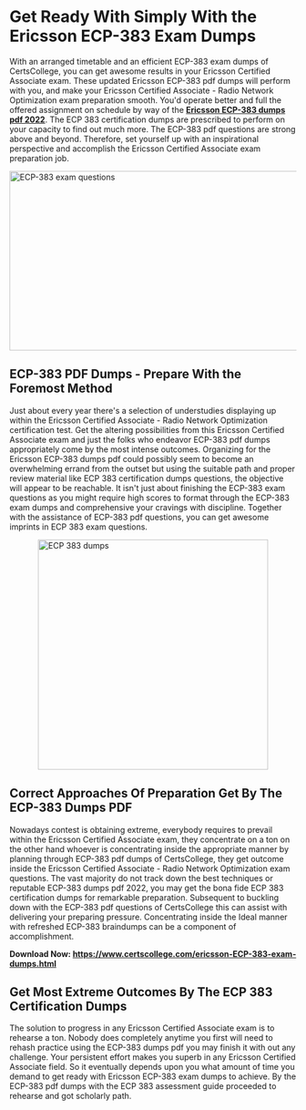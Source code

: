 <h1><strong>Get Ready With Simply With the Ericsson ECP-383 Exam Dumps&nbsp;</strong></h1>
<p><span style="font-weight: 400;">With an arranged timetable and an efficient  ECP-383 exam dumps of CertsCollege, you can get awesome results in your Ericsson Certified Associate exam. These updated Ericsson ECP-383 pdf dumps will perform with you, and make your Ericsson Certified Associate - Radio Network Optimization exam preparation smooth. You'd operate better and full the offered assignment on schedule by way of the <strong><a href="https://www.certscollege.com/ericsson-ECP-383-exam-dumps.html">Ericsson ECP-383 dumps pdf 2022</a></strong>. The ECP 383 certification dumps are prescribed to perform on your capacity to find out much more. The  ECP-383 pdf questions are strong above and beyond. Therefore, set yourself up with an inspirational perspective and accomplish the Ericsson Certified Associate exam preparation job.&nbsp;</span></p>
<p><span style="font-weight: 400;"><img style="display: block; margin-left: auto; margin-right: auto;" src="https://i.ibb.co/CPDK3ps/Yellow-and-Blue-Initiative-Blog-Banner.png" alt="ECP-383 exam questions" width="559" height="315" /></span></p>
<h2><strong>ECP-383 PDF Dumps - Prepare With the Foremost Method</strong></h2>
<p><span style="font-weight: 400;">Just about every year there's a selection of understudies displaying up within the Ericsson Certified Associate - Radio Network Optimization certification test. Get the altering possibilities from this Ericsson Certified Associate exam and just the folks who endeavor ECP-383 pdf dumps appropriately come by the most intense outcomes. Organizing for the Ericsson ECP-383 dumps pdf could possibly seem to become an overwhelming errand from the outset but using the suitable path and proper review material like ECP 383 certification dumps questions, the objective will appear to be reachable. It isn't just about finishing the ECP-383 exam questions as you might require high scores to format through the ECP-383 exam dumps and comprehensive your cravings with discipline. Together with the assistance of ECP-383 pdf questions, you can get awesome imprints in ECP 383 exam questions.</span></p>
<p><span style="font-weight: 400;"><a href="https://tinyurl.com/4y6pjheu"><img style="display: block; margin-left: auto; margin-right: auto;" src="https://i.ibb.co/9tMrhdY/Teacher-Appreciation-Invitation.png" alt="ECP 383 dumps " width="404" height="404" /></a></span></p>
<h2><strong>Correct Approaches Of Preparation Get By The ECP-383 Dumps PDF</strong></h2>
<p><span style="font-weight: 400;">Nowadays contest is obtaining extreme, everybody requires to prevail within the Ericsson Certified Associate exam, they concentrate on a ton on the other hand whoever is concentrating inside the appropriate manner by planning through ECP-383 pdf dumps of CertsCollege, they get outcome inside the Ericsson Certified Associate - Radio Network Optimization exam questions. The vast majority do not track down the best techniques or reputable ECP-383 dumps pdf 2022, you may get the bona fide ECP 383 certification dumps for remarkable preparation. Subsequent to buckling down with the  ECP-383 pdf questions of CertsCollege this can assist with delivering your preparing pressure. Concentrating inside the Ideal manner with refreshed ECP-383 braindumps can be a component of accomplishment.</span></p>
<p><span style="font-weight: 400;"><strong>Download Now: <a href="https://www.certscollege.com/ericsson-ECP-383-exam-dumps.html">https://www.certscollege.com/ericsson-ECP-383-exam-dumps.html</a></strong></span></p>
<h2><strong>Get Most Extreme Outcomes By The ECP 383 Certification Dumps</strong></h2>
<p><span style="font-weight: 400;">The solution to progress in any Ericsson Certified Associate exam is to rehearse a ton. Nobody does completely anytime you first will need to rehash practice using the ECP-383 dumps pdf you may finish it with out any challenge. Your persistent effort makes you superb in any Ericsson Certified Associate field. So it eventually depends upon you what amount of time you demand to get ready with Ericsson ECP-383 exam dumps to achieve. By the ECP-383 pdf dumps with the ECP 383 assessment guide proceeded to rehearse and got scholarly path.</span></p>
